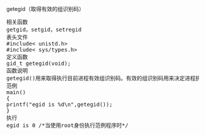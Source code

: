 getegid（取得有效的组识别码）
<pre>相关函数
getgid，setgid，setregid
表头文件
#include< unistd.h>
#include< sys/types.h>
定义函数
gid_t getegid(void);
函数说明
getegid()用来取得执行目前进程有效组识别码。有效的组识别码用来决定进程执行时组的权限。返回值返回有效的组识别码。
范例
main()
{ 
printf("egid is %d\n",getegid());
}
执行
egid is 0 /*当使用root身份执行范例程序时*/</pre>